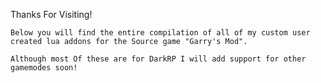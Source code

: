 Thanks For Visiting!
    
    Below you will find the entire compilation of all of my custom user created lua addons for the Source game "Garry's Mod".
    
    Although most Of these are for DarkRP I will add support for other gamemodes soon!

